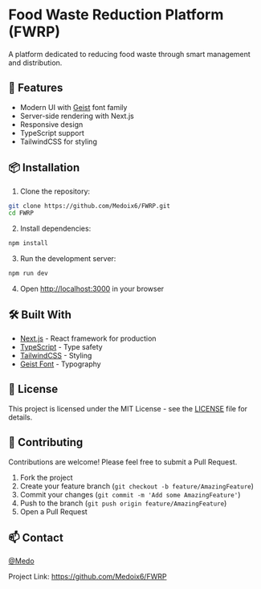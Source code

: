 # Food Waste Reduction Platform (FWRP)

A platform dedicated to reducing food waste through smart management and distribution.

## 🚀 Features

- Modern UI with [Geist](https://vercel.com/font) font family
- Server-side rendering with Next.js 
- Responsive design
- TypeScript support
- TailwindCSS for styling

## 📦 Installation

1. Clone the repository:
```bash
git clone https://github.com/Medoix6/FWRP.git
cd FWRP
```

2. Install dependencies:
```bash
npm install
```

3. Run the development server:
```bash
npm run dev
```

4. Open [http://localhost:3000](http://localhost:3000) in your browser

## 🛠️ Built With

- [Next.js](https://nextjs.org) - React framework for production
- [TypeScript](https://www.typescriptlang.org/) - Type safety
- [TailwindCSS](https://tailwindcss.com) - Styling
- [Geist Font](https://vercel.com/font) - Typography

## 📄 License

This project is licensed under the MIT License - see the [LICENSE](LICENSE) file for details.

## 🤝 Contributing

Contributions are welcome! Please feel free to submit a Pull Request.

1. Fork the project
2. Create your feature branch (`git checkout -b feature/AmazingFeature`)
3. Commit your changes (`git commit -m 'Add some AmazingFeature'`)
4. Push to the branch (`git push origin feature/AmazingFeature`)
5. Open a Pull Request

## 📫 Contact

[@Medo](https://github.com/Medoix6)

Project Link: https://github.com/Medoix6/FWRP
